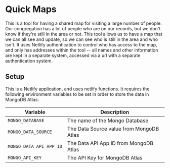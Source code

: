 # Quick Maps

This is a tool for having a shared map for visiting a large number of people. Our congregation has a lot of people who are on our records, but we don't know if they're still in the area or not. This tool allows us to have a map that we can all see and update, so we can see who is still in the area and who isn't. It uses Netlify authentication to control who has access to the map, and only has addresses within the tool -- all names and other information are kept in a separate system, accessed via a url with a separate authentication system.


## Setup
This is a Netlify application, and uses netlify functions. It requires the following environment variables to be set in order to store the data in MongoDB Atlas: 

| Variable | Description                              |
| -------- |------------------------------------------|
| `MONGO_DATABASE` | The name of the Mongo Database           |
| `MONGO_DATA_SOURCE` | The Data Source value from MongoDB Atlas |
| `MONGO_DATA_API_APP_ID` | The Data API App ID from MongoDB Atlas   |
| `MONGO_API_KEY` | The API Key for MongoDB Atlas           |